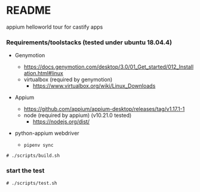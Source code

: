 # README

appium helloworld tour for castify apps


### Requirements/toolstacks (tested under ubuntu 18.04.4)

- Genymotion
  - https://docs.genymotion.com/desktop/3.0/01_Get_started/012_Installation.html#linux
  - virtualbox (required by genymotion)
    - https://www.virtualbox.org/wiki/Linux_Downloads

- Appium
  - https://github.com/appium/appium-desktop/releases/tag/v1.17.1-1
  - node (required by appium) (v10.21.0 tested)
    - https://nodejs.org/dist/

- python-appium webdriver
  - `pipenv sync`

```
# ./scripts/build.sh
```

### start the test
```
# ./scripts/test.sh
```